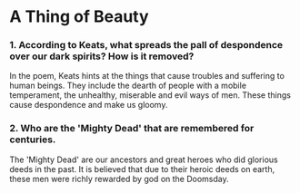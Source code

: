 # A Thing of Beauty

### 1. According to Keats, what spreads the pall of despondence over our dark spirits? How is it removed?

In the poem, Keats hints at the things that cause troubles and suffering to human beings. They include the dearth of people with a mobile temperament, the unhealthy, miserable and evil ways of men. These things cause despondence and make us gloomy. 

### 2. Who are the 'Mighty Dead' that are remembered for centuries. 
The 'Mighty Dead' are our ancestors and great heroes who did glorious deeds in the past. It is believed that due to their heroic deeds on earth, these men were richly rewarded by god on the Doomsday. 